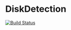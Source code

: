 # DiskDetection

[![Build Status](https://github.com/mastrof/DiskDetection.jl/actions/workflows/CI.yml/badge.svg?branch=main)](https://github.com/mastrof/DiskDetection.jl/actions/workflows/CI.yml?query=branch%3Amain)
